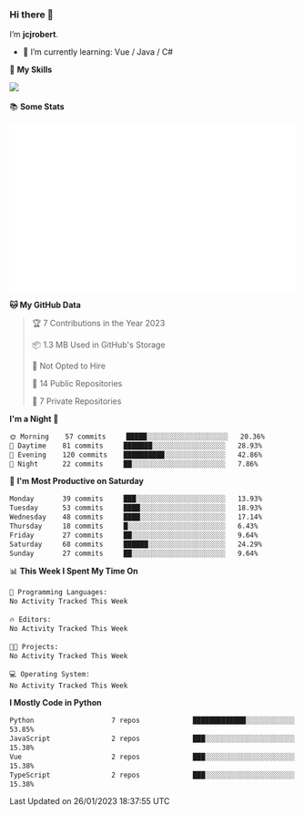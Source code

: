 ### Hi there 👋

I’m **jcjrobert**.

- 🌱 I’m currently learning: Vue / Java / C#

🌟 **My Skills**

![](https://img.shields.io/badge/-Python-3e74a2?style=flat-square&logo=Python&logoColor=fff)

📚 **Some Stats**

![](https://github.com/jcjrobert/github-stats/blob/master/generated/overview.svg)

<!--START_SECTION:waka-->
**🐱 My GitHub Data** 

> 🏆 7 Contributions in the Year 2023
 > 
> 📦 1.3 MB Used in GitHub's Storage 
 > 
> 🚫 Not Opted to Hire
 > 
> 📜 14 Public Repositories 
 > 
> 🔑 7 Private Repositories  
 > 
**I'm a Night 🦉** 

```text
🌞 Morning    57 commits     █████░░░░░░░░░░░░░░░░░░░░   20.36% 
🌆 Daytime    81 commits     ███████░░░░░░░░░░░░░░░░░░   28.93% 
🌃 Evening    120 commits    ██████████░░░░░░░░░░░░░░░   42.86% 
🌙 Night      22 commits     ██░░░░░░░░░░░░░░░░░░░░░░░   7.86%

```
📅 **I'm Most Productive on Saturday** 

```text
Monday       39 commits     ███░░░░░░░░░░░░░░░░░░░░░░   13.93% 
Tuesday      53 commits     ████░░░░░░░░░░░░░░░░░░░░░   18.93% 
Wednesday    48 commits     ████░░░░░░░░░░░░░░░░░░░░░   17.14% 
Thursday     18 commits     █░░░░░░░░░░░░░░░░░░░░░░░░   6.43% 
Friday       27 commits     ██░░░░░░░░░░░░░░░░░░░░░░░   9.64% 
Saturday     68 commits     ██████░░░░░░░░░░░░░░░░░░░   24.29% 
Sunday       27 commits     ██░░░░░░░░░░░░░░░░░░░░░░░   9.64%

```


📊 **This Week I Spent My Time On** 

```text
💬 Programming Languages: 
No Activity Tracked This Week

🔥 Editors: 
No Activity Tracked This Week

🐱‍💻 Projects: 
No Activity Tracked This Week

💻 Operating System: 
No Activity Tracked This Week

```

**I Mostly Code in Python** 

```text
Python                   7 repos             █████████████░░░░░░░░░░░░   53.85% 
JavaScript               2 repos             ███░░░░░░░░░░░░░░░░░░░░░░   15.38% 
Vue                      2 repos             ███░░░░░░░░░░░░░░░░░░░░░░   15.38% 
TypeScript               2 repos             ███░░░░░░░░░░░░░░░░░░░░░░   15.38%

```



 Last Updated on 26/01/2023 18:37:55 UTC
<!--END_SECTION:waka-->
